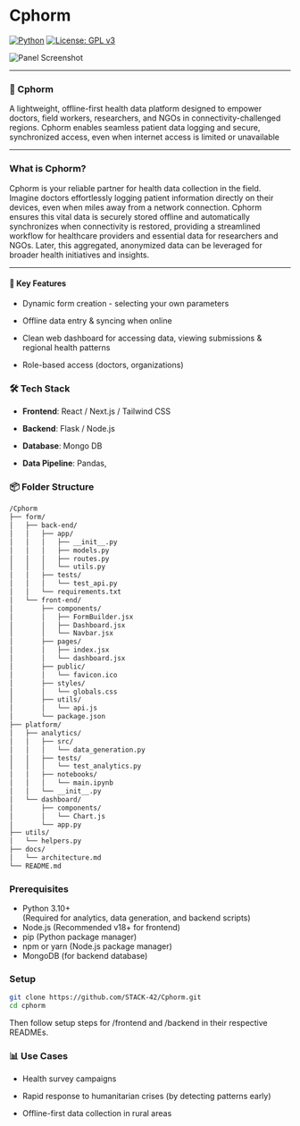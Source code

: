 # Cphorm
[![Python](https://img.shields.io/badge/python-3.10-blue.svg)](https://www.python.org/)
[![License: GPL v3](https://img.shields.io/badge/License-GPLv3-blue.svg)](LICENSE)


![Panel Screenshot](utiles/Panel.png)


---

### 🧬 Cphorm

A lightweight, offline-first health data platform designed to empower doctors, field workers, researchers, and NGOs in connectivity-challenged regions. Cphorm enables seamless patient data logging and secure, synchronized access, even when internet access is limited or unavailable

---

### What is Cphorm?

Cphorm is your reliable partner for health data collection in the field. Imagine doctors effortlessly logging patient information directly on their devices, even when miles away from a network connection. Cphorm ensures this vital data is securely stored offline and automatically synchronizes when connectivity is restored, providing a streamlined workflow for healthcare providers and essential data for researchers and NGOs. Later, this aggregated, anonymized data can be leveraged for broader health initiatives and insights.

---

#### 🚀 Key Features

* Dynamic form creation - selecting your own parameters 

* Offline data entry & syncing when online

* Clean web dashboard for accessing data, viewing submissions & regional health patterns 

* Role-based access (doctors, organizations)

### 🛠️ Tech Stack
* __Frontend__: React / Next.js / Tailwind CSS

* __Backend__: Flask / Node.js

* __Database__: Mongo DB

* __Data Pipeline__: Pandas,

### 📦 Folder Structure

```bash
/Cphorm
├── form/
│   ├── back-end/
│   │   ├── app/
│   │   │   ├── __init__.py
│   │   │   ├── models.py
│   │   │   ├── routes.py
│   │   │   └── utils.py
│   │   ├── tests/
│   │   │   └── test_api.py
│   │   └── requirements.txt
│   └── front-end/
│       ├── components/
│       │   ├── FormBuilder.jsx
│       │   ├── Dashboard.jsx
│       │   └── Navbar.jsx
│       ├── pages/
│       │   ├── index.jsx
│       │   └── dashboard.jsx
│       ├── public/
│       │   └── favicon.ico
│       ├── styles/
│       │   └── globals.css
│       ├── utils/
│       │   └── api.js
│       └── package.json
├── platform/
│   ├── analytics/
│   │   ├── src/
│   │   │   └── data_generation.py
│   │   ├── tests/
│   │   │   └── test_analytics.py
│   │   ├── notebooks/
│   │   │   └── main.ipynb
│   │   └── __init__.py
│   └── dashboard/
│       ├── components/
│       │   └── Chart.js
│       └── app.py
├── utils/
│   └── helpers.py
├── docs/
│   └── architecture.md
└── README.md
```


### Prerequisites

- Python 3.10+  
  (Required for analytics, data generation, and backend scripts)
- Node.js (Recommended v18+ for frontend)
- pip (Python package manager)
- npm or yarn (Node.js package manager)
- MongoDB (for backend database)

### Setup

```bash
git clone https://github.com/STACK-42/Cphorm.git
cd cphorm
```
Then follow setup steps for /frontend and /backend in their respective READMEs.

### 📊 Use Cases

- Health survey campaigns

- Rapid response to humanitarian crises (by detecting patterns early)

- Offline-first data collection in rural areas